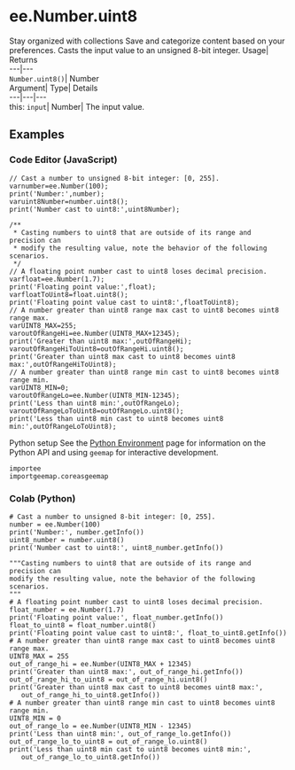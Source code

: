  
#  ee.Number.uint8 
Stay organized with collections  Save and categorize content based on your preferences. 
Casts the input value to an unsigned 8-bit integer. Usage| Returns  
---|---  
`Number.uint8()`| Number  
Argument| Type| Details  
---|---|---  
this: `input`| Number| The input value.  
## Examples
### Code Editor (JavaScript)
```
// Cast a number to unsigned 8-bit integer: [0, 255].
varnumber=ee.Number(100);
print('Number:',number);
varuint8Number=number.uint8();
print('Number cast to uint8:',uint8Number);

/**
 * Casting numbers to uint8 that are outside of its range and precision can
 * modify the resulting value, note the behavior of the following scenarios.
 */
// A floating point number cast to uint8 loses decimal precision.
varfloat=ee.Number(1.7);
print('Floating point value:',float);
varfloatToUint8=float.uint8();
print('Floating point value cast to uint8:',floatToUint8);
// A number greater than uint8 range max cast to uint8 becomes uint8 range max.
varUINT8_MAX=255;
varoutOfRangeHi=ee.Number(UINT8_MAX+12345);
print('Greater than uint8 max:',outOfRangeHi);
varoutOfRangeHiToUint8=outOfRangeHi.uint8();
print('Greater than uint8 max cast to uint8 becomes uint8 max:',outOfRangeHiToUint8);
// A number greater than uint8 range min cast to uint8 becomes uint8 range min.
varUINT8_MIN=0;
varoutOfRangeLo=ee.Number(UINT8_MIN-12345);
print('Less than uint8 min:',outOfRangeLo);
varoutOfRangeLoToUint8=outOfRangeLo.uint8();
print('Less than uint8 min cast to uint8 becomes uint8 min:',outOfRangeLoToUint8);
```

Python setup
See the [ Python Environment](https://developers.google.com/earth-engine/guides/python_install) page for information on the Python API and using `geemap` for interactive development.
```
importee
importgeemap.coreasgeemap
```

### Colab (Python)
```
# Cast a number to unsigned 8-bit integer: [0, 255].
number = ee.Number(100)
print('Number:', number.getInfo())
uint8_number = number.uint8()
print('Number cast to uint8:', uint8_number.getInfo())

"""Casting numbers to uint8 that are outside of its range and precision can
modify the resulting value, note the behavior of the following scenarios.
"""
# A floating point number cast to uint8 loses decimal precision.
float_number = ee.Number(1.7)
print('Floating point value:', float_number.getInfo())
float_to_uint8 = float_number.uint8()
print('Floating point value cast to uint8:', float_to_uint8.getInfo())
# A number greater than uint8 range max cast to uint8 becomes uint8 range max.
UINT8_MAX = 255
out_of_range_hi = ee.Number(UINT8_MAX + 12345)
print('Greater than uint8 max:', out_of_range_hi.getInfo())
out_of_range_hi_to_uint8 = out_of_range_hi.uint8()
print('Greater than uint8 max cast to uint8 becomes uint8 max:',
   out_of_range_hi_to_uint8.getInfo())
# A number greater than uint8 range min cast to uint8 becomes uint8 range min.
UINT8_MIN = 0
out_of_range_lo = ee.Number(UINT8_MIN - 12345)
print('Less than uint8 min:', out_of_range_lo.getInfo())
out_of_range_lo_to_uint8 = out_of_range_lo.uint8()
print('Less than uint8 min cast to uint8 becomes uint8 min:',
   out_of_range_lo_to_uint8.getInfo())
```

